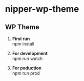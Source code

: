 # nipper-wp-theme
## WP Theme

1) **First run**  
npm install

2) **For development**  
npm run watch

3) **For poduction**  
npm run prod
